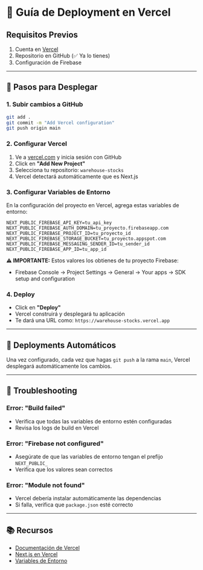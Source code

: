 # 🚀 Guía de Deployment en Vercel

## Requisitos Previos

1. Cuenta en [Vercel](https://vercel.com)
2. Repositorio en GitHub (✅ Ya lo tienes)
3. Configuración de Firebase

---

## 📝 Pasos para Desplegar

### 1. Subir cambios a GitHub

```bash
git add .
git commit -m "Add Vercel configuration"
git push origin main
```

### 2. Configurar Vercel

1. Ve a [vercel.com](https://vercel.com) y inicia sesión con GitHub
2. Click en **"Add New Project"**
3. Selecciona tu repositorio: `warehouse-stocks`
4. Vercel detectará automáticamente que es Next.js

### 3. Configurar Variables de Entorno

En la configuración del proyecto en Vercel, agrega estas variables de entorno:

```
NEXT_PUBLIC_FIREBASE_API_KEY=tu_api_key
NEXT_PUBLIC_FIREBASE_AUTH_DOMAIN=tu_proyecto.firebaseapp.com
NEXT_PUBLIC_FIREBASE_PROJECT_ID=tu_proyecto_id
NEXT_PUBLIC_FIREBASE_STORAGE_BUCKET=tu_proyecto.appspot.com
NEXT_PUBLIC_FIREBASE_MESSAGING_SENDER_ID=tu_sender_id
NEXT_PUBLIC_FIREBASE_APP_ID=tu_app_id
```

**⚠️ IMPORTANTE:** Estos valores los obtienes de tu proyecto Firebase:

- Firebase Console → Project Settings → General → Your apps → SDK setup and configuration

### 4. Deploy

- Click en **"Deploy"**
- Vercel construirá y desplegará tu aplicación
- Te dará una URL como: `https://warehouse-stocks.vercel.app`

---

## 🔄 Deployments Automáticos

Una vez configurado, cada vez que hagas `git push` a la rama `main`, Vercel desplegará automáticamente los cambios.

---

## 🔧 Troubleshooting

### Error: "Build failed"

- Verifica que todas las variables de entorno estén configuradas
- Revisa los logs de build en Vercel

### Error: "Firebase not configured"

- Asegúrate de que las variables de entorno tengan el prefijo `NEXT_PUBLIC_`
- Verifica que los valores sean correctos

### Error: "Module not found"

- Vercel debería instalar automáticamente las dependencias
- Si falla, verifica que `package.json` esté correcto

---

## 📚 Recursos

- [Documentación de Vercel](https://vercel.com/docs)
- [Next.js en Vercel](https://vercel.com/docs/frameworks/nextjs)
- [Variables de Entorno](https://vercel.com/docs/projects/environment-variables)
